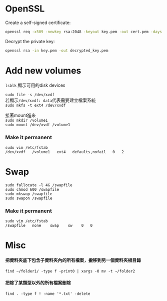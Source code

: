 # OpenSSL

Create a self-signed certificate:

```sh
openssl req -x509 -newkey rsa:2048 -keyout key.pem -out cert.pem -days 365
```

Decrypt the private key:

```sh
openssl rsa -in key.pem -out decrypted_key.pem
```

# Add new volumes

`lsblk` 顯示可用的disk devices

`sudo file -s /dev/xvdf`  
若顯示`/dev/xvdf: data`代表需要建立檔案系統  
`sudo mkfs -t ext4 /dev/xvdf`

接著mount進來  
`sudo mkdir /volume1`  
`sudo mount /dev/xvdf /volume1`

### Make it permanent

`sudo vim /etc/fstab`  
`/dev/xvdf   /volume1   ext4   defaults,nofail   0   2`  

# Swap

`sudo fallocate -l 4G /swapfile`  
`sudo chmod 600 /swapfile`  
`sudo mkswap /swapfile`  
`sudo swapon /swapfile`  

### Make it permanent

`sudo vim /etc/fstab`  
`/swapfile   none    swap    sw    0   0`  

# Misc

#### 把資料夾底下包含子資料夾內的所有檔案，搬移到另一個資料夾根目錄

`find ~/folder1/ -type f -print0 | xargs -0 mv -t ~/folder2`

#### 把除了某類型以外的所有檔案刪除

`find . -type f ! -name '*.txt' -delete`
